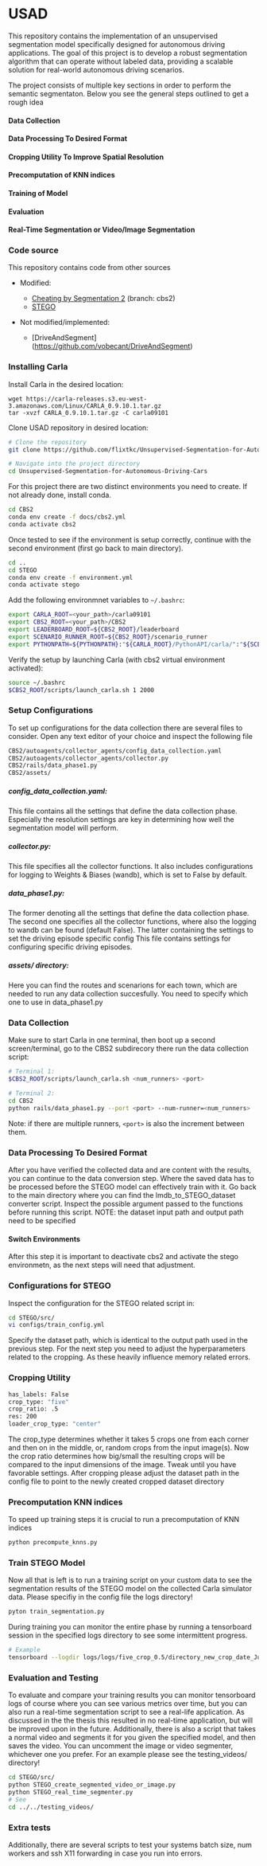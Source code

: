 # USAD

This repository contains the implementation of an unsupervised segmentation model specifically designed for autonomous driving applications. The goal of this project is to develop a robust segmentation algorithm that can operate without labeled data, providing a scalable solution for real-world autonomous driving scenarios.

The project consists of multiple key sections in order to perform the semantic segmentaton. Below you see the general steps outlined to get a rough idea

#### Data Collection

#### Data Processing To Desired Format

#### Cropping Utility To Improve Spatial Resolution

#### Precomputation of KNN indices

#### Training of Model

#### Evaluation

#### Real-Time Segmentation or Video/Image Segmentation


### Code source

This repository contains code from other sources
- Modified:
  <!-- - [World on rails](https://github.com/dotchen/WorldOnRails) -->
  - [Cheating by Segmentation 2](https://github.com/maelwildi/CBS2) (branch: cbs2)
  - [STEGO](https://github.com/mhamilton723/STEGO/tree/master)

- Not modified/implemented:
    - [DriveAndSegment] (https://github.com/vobecant/DriveAndSegment)


### Installing Carla

Install Carla in the  desired location:
```
wget https://carla-releases.s3.eu-west-3.amazonaws.com/Linux/CARLA_0.9.10.1.tar.gz
tar -xvzf CARLA_0.9.10.1.tar.gz -C carla09101
```
Clone USAD repository in desired location:
```bash
# Clone the repository
git clone https://github.com/flixtkc/Unsupervised-Segmentation-for-Autonomous-Driving-Cars.git

# Navigate into the project directory
cd Unsupervised-Segmentation-for-Autonomous-Driving-Cars
```
For this project there are two distinct environments you need to create. If not already done, install conda.
```bash
cd CBS2
conda env create -f docs/cbs2.yml
conda activate cbs2
```
Once tested to see if the environment is setup correctly, continue with the second environment (first go back to main directory).
```bash
cd ..
cd STEGO
conda env create -f environment.yml
conda activate stego
```

Add the following environmnet variables to `~/.bashrc`:
```bash
export CARLA_ROOT=<your_path>/carla09101
export CBS2_ROOT=<your_path>/CBS2
export LEADERBOARD_ROOT=${CBS2_ROOT}/leaderboard
export SCENARIO_RUNNER_ROOT=${CBS2_ROOT}/scenario_runner
export PYTHONPATH=${PYTHONPATH}:"${CARLA_ROOT}/PythonAPI/carla/":"${SCENARIO_RUNNER_ROOT}":"${LEADERBOARD_ROOT}":"${CARLA_ROOT}/PythonAPI/carla/dist/carla-0.9.10-py3.7-linux-x86_64.egg"
```
Verify the setup by launching Carla (with cbs2 virtual environment activated):
```bash
source ~/.bashrc
$CBS2_ROOT/scripts/launch_carla.sh 1 2000
```

### Setup Configurations

To set up configurations for the data collection there are several files to consider. Open any text editor of your choice and inspect the following file
```bash
CBS2/autoagents/collector_agents/config_data_collection.yaml
CBS2/autoagents/collector_agents/collector.py
CBS2/rails/data_phase1.py
CBS2/assets/
```
##### config_data_collection.yaml:

This file contains all the settings that define the data collection phase. Especially the resolution settings are key in determining how well the segmentation model will perform.
##### collector.py:

This file specifies all the collector functions. It also includes configurations for logging to Weights & Biases (wandb), which is set to False by default.

##### data_phase1.py:
The former denoting all the settings that define the data collection phase. The second one specifies all the collector functions, where also the logging to wandb can be found (default False). The latter containing the settings to set the driving episode specific config
This file contains settings for configuring specific driving episodes.

##### assets/ directory:

Here you can find the routes and scenarions for each town, which are needed to run any data collection succesfully. You need to specify which one to use in data_phase1.py


### Data Collection

Make sure to start Carla in one terminal, then boot up a second screen/terminal, go to the CBS2 subdirecory there run the data collection script:
```bash
# Terminal 1:
$CBS2_ROOT/scripts/launch_carla.sh <num_runners> <port>

# Terminal 2:
cd CBS2
python rails/data_phase1.py --port <port> --num-runner=<num_runners>
```
Note: if there are multiple runners, `<port>` is also the increment between them.


### Data Processing To Desired Format

After you have verified the collected data and are content with the results, you can continue to the data conversion step. Where the saved data has to be processed before the STEGO model can effectively train with it. Go back to the main directory where you can find the lmdb_to_STEGO_dataset converter script. Inspect the possible argument passed to the functions before running this script. NOTE: the dataset input path and output path need to be specified

#### Switch Environments
After this step it is important to deactivate cbs2 and activate the stego environmetn, as the next steps will need that adjustment.

### Configurations for STEGO

Inspect the configuration for the STEGO related script in:
```bash
cd STEGO/src/
vi configs/train_config.yml
```
Specify the dataset path, which is identical to the output path used in the previous step. For the next step you need to adjust the hyperparameters related to the cropping. As these heavily influence memory related errors.

### Cropping Utility
```bash
has_labels: False
crop_type: "five"
crop_ratio: .5
res: 200
loader_crop_type: "center"
```
The crop_type determines whether it takes 5 crops one from each corner and then on in the middle, or, random crops from the input image(s). Now the crop ratio determines how big/small the resulting crops will be compared to the input dimensions of the image. Tweak until you have favorable settings. After cropping please adjust the dataset path in the config file to point to the newly created cropped dataset directory

### Precomputation KNN indices
To speed up training steps it is crucial to run a precomputation of KNN indices 
```bash
python precompute_knns.py
```

### Train STEGO Model
Now all that is left is to run a training script on your custom data to see the segmentation results of the STEGO model on the collected  Carla simulator data. Please specifiy in the config file the logs directory!
```bash
pyton train_segmentation.py
```
During training you can monitor the entire phase by running a tensorboard session in the specified logs directory to see some intermittent progress.
```bash
# Example
tensorboard --logdir logs/logs/five_crop_0.5/directory_new_crop_date_Jul25_02-25-32/default/version_0/
```

### Evaluation and Testing
To evaluate and compare your training results you can monitor tensorboard logs of course where you can see various metrics over time, but you can also run a real-time segmentation script to see a  real-life application. As discussed in the the thesis this resulted in no real-time application, but will be improved upon in the future. Additionally, there is also a script that takes a normal video and segments it for you given the specified model, and then saves the video. You can uncomment the image or video segmenter, whichever one you prefer. For an example please see the testing_videos/ directory!

```bash
cd STEGO/src/
python STEGO_create_segmented_video_or_image.py
python STEGO_real_time_segmenter.py
# See
cd ../../testing_videos/
```

### Extra tests
Additionally, there are several scripts to test your systems batch size, num workers and ssh X11 forwarding in case you run into errors. 

